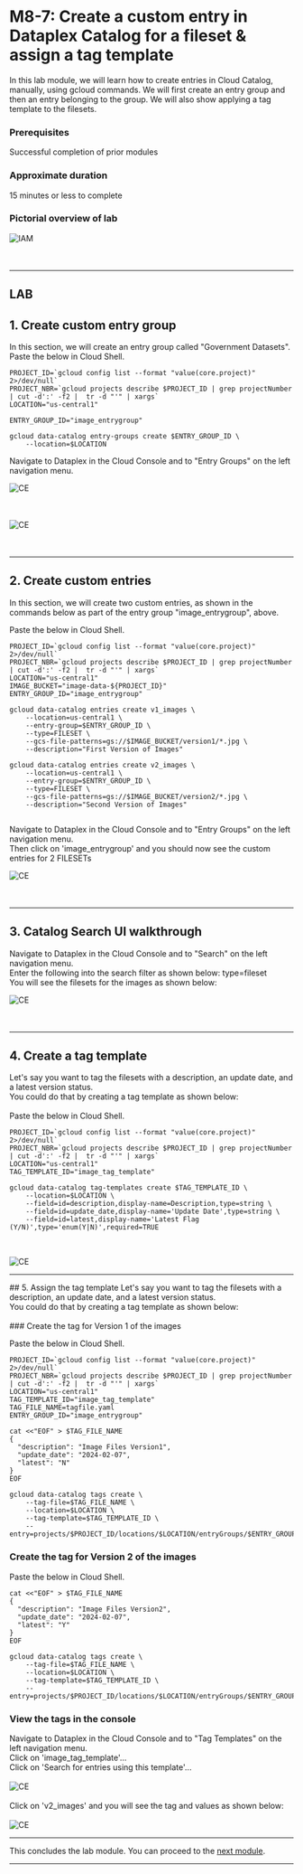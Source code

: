 # M8-7: Create a custom entry in Dataplex Catalog for a fileset & assign a tag template

In this lab module, we will learn how to create entries in Cloud Catalog, manually, using gcloud commands. We will first create an entry group and then an entry belonging to the group. We will also show applying a tag template to the filesets.

### Prerequisites
Successful completion of prior modules

### Approximate duration
15 minutes or less to complete

### Pictorial overview of lab

![IAM](../01-images/m082-00.png)   
<br><br>

<hr>

## LAB

## 1. Create custom entry group

In this section, we will create an entry group called "Government Datasets". Paste the below in Cloud Shell.

```
PROJECT_ID=`gcloud config list --format "value(core.project)" 2>/dev/null`
PROJECT_NBR=`gcloud projects describe $PROJECT_ID | grep projectNumber | cut -d':' -f2 |  tr -d "'" | xargs`
LOCATION="us-central1"

ENTRY_GROUP_ID="image_entrygroup"

gcloud data-catalog entry-groups create $ENTRY_GROUP_ID \
    --location=$LOCATION

```

Navigate to Dataplex in the Cloud Console and to "Entry Groups" on the left navigation menu.


![CE](../01-images/M07-Entry-01.png)   
<br><br>


![CE](../01-images/M08-Entry-03.png)   
<br><br>



<hr>

## 2. Create custom entries

In this section, we will create two custom entries, as shown in the commands below as part of the entry group "image_entrygroup", above. 

Paste the below in Cloud Shell.

```
PROJECT_ID=`gcloud config list --format "value(core.project)" 2>/dev/null`
PROJECT_NBR=`gcloud projects describe $PROJECT_ID | grep projectNumber | cut -d':' -f2 |  tr -d "'" | xargs`
LOCATION="us-central1"
IMAGE_BUCKET="image-data-${PROJECT_ID}"
ENTRY_GROUP_ID="image_entrygroup"

gcloud data-catalog entries create v1_images \
    --location=us-central1 \
    --entry-group=$ENTRY_GROUP_ID \
    --type=FILESET \
    --gcs-file-patterns=gs://$IMAGE_BUCKET/version1/*.jpg \
    --description="First Version of Images"

gcloud data-catalog entries create v2_images \
    --location=us-central1 \
    --entry-group=$ENTRY_GROUP_ID \
    --type=FILESET \
    --gcs-file-patterns=gs://$IMAGE_BUCKET/version2/*.jpg \
    --description="Second Version of Images"
    
```

Navigate to Dataplex in the Cloud Console and to "Entry Groups" on the left navigation menu. <BR>
Then click on 'image_entrygroup' and you should now see the custom entries for 2 FILESETs

![CE](../01-images/M08-Entry-04.png)   
<br><br>

<hr>

## 3. Catalog Search UI walkthrough 

Navigate to Dataplex in the Cloud Console and to "Search" on the left navigation menu. <BR>
Enter the following into the search filter as shown below: type=fileset <BR>
You will see the filesets for the images as shown below:<BR>

![CE](../01-images/M08-Entry-05.png)   
<br><br>


<hr>

## 4. Create a tag template  
Let's say you want to tag the filesets with a description, an update date, and a latest version status.  <BR>
You could do that by creating a tag template as shown below:<BR>
<BR>
Paste the below in Cloud Shell.

```
PROJECT_ID=`gcloud config list --format "value(core.project)" 2>/dev/null`
PROJECT_NBR=`gcloud projects describe $PROJECT_ID | grep projectNumber | cut -d':' -f2 |  tr -d "'" | xargs`
LOCATION="us-central1"
TAG_TEMPLATE_ID="image_tag_template"

gcloud data-catalog tag-templates create $TAG_TEMPLATE_ID \
    --location=$LOCATION \
    --field=id=description,display-name=Description,type=string \
    --field=id=update_date,display-name='Update Date',type=string \
    --field=id=latest,display-name='Latest Flag (Y/N)',type='enum(Y|N)',required=TRUE

```
<br>

![CE](../01-images/M08-Entry-06.png)   

<hr>
## 5. Assign the tag template  
Let's say you want to tag the filesets with a description, an update date, and a latest version status.  <BR>
You could do that by creating a tag template as shown below:<BR>
<BR>
### Create the tag for Version 1 of the images

Paste the below in Cloud Shell.

```
PROJECT_ID=`gcloud config list --format "value(core.project)" 2>/dev/null`
PROJECT_NBR=`gcloud projects describe $PROJECT_ID | grep projectNumber | cut -d':' -f2 |  tr -d "'" | xargs`
LOCATION="us-central1"
TAG_TEMPLATE_ID="image_tag_template"
TAG_FILE_NAME=tagfile.yaml
ENTRY_GROUP_ID="image_entrygroup"

cat <<"EOF" > $TAG_FILE_NAME
{
  "description": "Image Files Version1",
  "update_date": "2024-02-07",
  "latest": "N"
}
EOF

gcloud data-catalog tags create \
    --tag-file=$TAG_FILE_NAME \
    --location=$LOCATION \
    --tag-template=$TAG_TEMPLATE_ID \
    --entry=projects/$PROJECT_ID/locations/$LOCATION/entryGroups/$ENTRY_GROUP_ID/entries/v1_images

```

### Create the tag for Version 2 of the images

Paste the below in Cloud Shell.

```
cat <<"EOF" > $TAG_FILE_NAME
{
  "description": "Image Files Version2",
  "update_date": "2024-02-07",
  "latest": "Y"
}
EOF

gcloud data-catalog tags create \
    --tag-file=$TAG_FILE_NAME \
    --location=$LOCATION \
    --tag-template=$TAG_TEMPLATE_ID \
    --entry=projects/$PROJECT_ID/locations/$LOCATION/entryGroups/$ENTRY_GROUP_ID/entries/v2_images

```

### View the tags in the console
Navigate to Dataplex in the Cloud Console and to "Tag Templates" on the left navigation menu. <BR>
Click on 'image_tag_template'...<BR>
Click on 'Search for entries using this template'...<BR>
<br>
![CE](../01-images/M08-Entry-07.png)   
<br>
Click on 'v2_images' and you will see the tag and values as shown below:<BR>
<br>
![CE](../01-images/M08-Entry-08.png)   

<hr>

This concludes the lab module. You can proceed to the [next module](module-08-3-create-tag-template-for-catalog-entry.md).

<hr>
